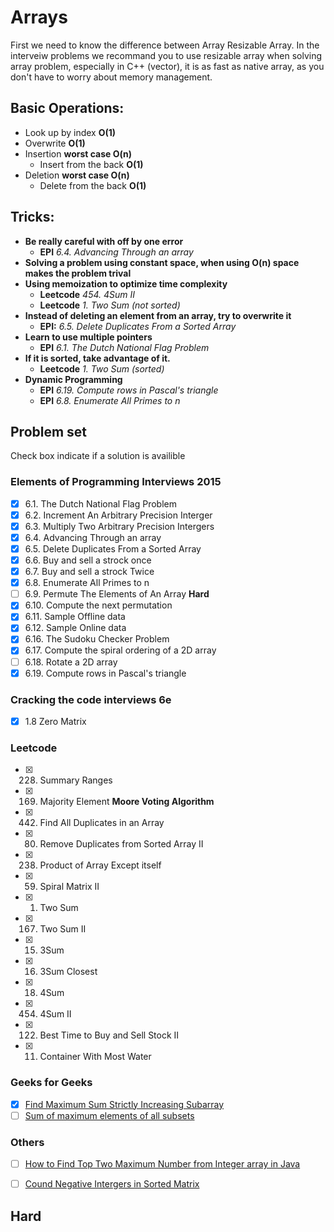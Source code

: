 # Arrays
First we need to know the difference between Array Resizable Array. In the interveiw
problems we recommand you to use resizable array when solving array problem, especially
in C++ (vector), it is as fast as native array, as you don't have to worry about memory
management.

## Basic Operations:
* Look up by index **O(1)**
* Overwrite **O(1)**
* Insertion **worst case O(n)**
    - Insert from the back **O(1)**
* Deletion **worst case O(n)**
    - Delete from the back **O(1)**

## Tricks:
* **Be really careful with off by one error**
    - **EPI** *6.4. Advancing Through an array*
* **Solving a problem using constant space, when using O(n) space makes the problem trival**
* **Using memoization to optimize time complexity**
    - **Leetcode** *454. 4Sum II*
    - **Leetcode** *1. Two Sum (not sorted)*
* **Instead of deleting an element from an array, try to overwrite it**
    - **EPI:** *6.5. Delete Duplicates From a Sorted Array*
* **Learn to use multiple pointers**
    - **EPI** *6.1. The Dutch National Flag Problem*
* **If it is sorted, take advantage of it.**
    - **Leetcode** *1. Two Sum (sorted)*
* **Dynamic Programming**
    - **EPI** *6.19. Compute rows in Pascal's triangle*
    - **EPI** *6.8. Enumerate All Primes to n*

## Problem set
Check box indicate if a solution is availible
### Elements of Programming Interviews 2015
- [X] 6.1. The Dutch National Flag Problem
- [X] 6.2. Increment An Arbitrary Precision Interger
- [X] 6.3. Multiply Two Arbitrary Precision Intergers
- [X] 6.4. Advancing Through an array
- [X] 6.5. Delete Duplicates From a Sorted Array
- [X] 6.6. Buy and sell a strock once
- [X] 6.7. Buy and sell a strock Twice
- [X] 6.8. Enumerate All Primes to n  
- [ ] 6.9. Permute The Elements of An Array **Hard**
- [X] 6.10. Compute the next permutation 
- [X] 6.11. Sample Offline data
- [X] 6.12. Sample Online data
- [X] 6.16. The Sudoku Checker Problem
- [X] 6.17. Compute the spiral ordering of a 2D array
- [ ] 6.18. Rotate a 2D array
- [X] 6.19. Compute rows in Pascal's triangle

### Cracking the code interviews 6e
- [x] 1.8 Zero Matrix

### Leetcode
- [x] 228. Summary Ranges 
- [x] 169. Majority Element **Moore Voting Algorithm**
- [x] 442. Find All Duplicates in an Array 
- [x] 80. Remove Duplicates from Sorted Array II 
- [x] 238. Product of Array Except itself 
- [x] 59. Spiral Matrix II 
- [x] 1. Two Sum
- [x] 167. Two Sum II
- [x] 15. 3Sum
- [x] 16. 3Sum Closest 
- [x] 18. 4Sum 
- [x] 454. 4Sum II
- [x] 122. Best Time to Buy and Sell Stock II
- [x] 11. Container With Most Water 

### Geeks for Geeks
- [x] [Find Maximum Sum Strictly Increasing Subarray](http://www.geeksforgeeks.org/find-maximum-sum-strictly-increasing-subarray/)
- [ ] [Sum of maximum elements of all subsets](http://www.geeksforgeeks.org/sum-maximum-elements-subsets/)

### Others
- [ ] [How to Find Top Two Maximum Number from Integer array in Java](http://www.java67.com/2014/03/how-to-find-top-two-maximum-number-from-integer-array-java.html)
- [ ] [Cound Negative Intergers in Sorted Matrix](https://www.youtube.com/watch?v=5dJSZLmDsxk)


## Hard
